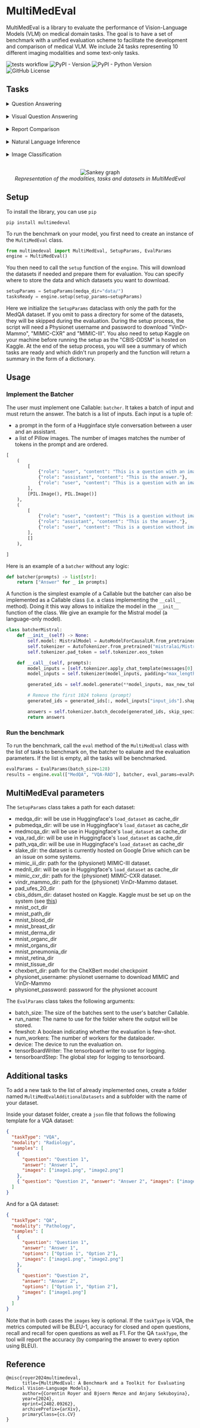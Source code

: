 # MultiMedEval

MultiMedEval is a library to evaluate the performance of Vision-Language Models (VLM) on medical domain tasks. The goal is to have a set of benchmark with a unified evaluation scheme to facilitate the development and comparison of medical VLM.
We include 24 tasks representing 10 different imaging modalities and some text-only tasks.

![tests workflow](https://github.com/corentin-ryr/MultiMedEval/actions/workflows/python-tests.yml/badge.svg) ![PyPI - Version](https://img.shields.io/pypi/v/multimedeval) ![PyPI - Python Version](https://img.shields.io/pypi/pyversions/multimedeval) ![GitHub License](https://img.shields.io/github/license/corentin-ryr/MultiMedEval)

## Tasks

<details>
  <summary>Question Answering</summary>

| Task     | Description                                            | Modality         | Size |
| -------- | ------------------------------------------------------ | ---------------- | ---- |
| MedQA    | Multiple choice questions on general medical knowledge | General medicine | 1273 |
| PubMedQA | Yes/no/maybe questions based on PubMed paper abstracts | General medicine | 500  |
| MedMCQA  | Multiple choice questions on general medical knowledge | General medicine | 4183 |

</details>

</br>

<details>
  <summary>Visual Question Answering</summary>

| Task     | Description                              | Modality  | Size |
| -------- | ---------------------------------------- | --------- | ---- |
| VQA-RAD  | Open ended questions on radiology images | X-ray     | 451  |
| Path-VQA | Open ended questions on pathology images | Pathology | 6719 |
| SLAKE    | Open ended questions on radiology images | X-ray     | 1061 |

</details>

</br>

<details>
  <summary>Report Comparison</summary>

| Task                       | Description                                                                       | Modality    | Size  |
| -------------------------- | --------------------------------------------------------------------------------- | ----------- | ----- |
| MIMIC-CXR-ReportGeneration | Generation of finding sections of radiology reports based on the radiology images | Chest X-ray | 2347  |
| MIMIC-III                  | Summarization of radiology reports                                                | Text        | 13054 |

</details>

</br>

<details>
  <summary>Natural Language Inference</summary>

| Task   | Description                                      | Modality         | Size |
| ------ | ------------------------------------------------ | ---------------- | ---- |
| MedNLI | Natural Language Inference on medical sentences. | General medicine | 1422 |

</details>

</br>

<details>
  <summary>Image Classification</summary>

| Task                          | Description                                                                                                   | Modality      | Size  |
| ----------------------------- | ------------------------------------------------------------------------------------------------------------- | ------------- | ----- |
| MIMIC-CXR-ImageClassification | Classification of radiology images into 5 diseases                                                            | Chest X-ray   | 5159  |
| VinDr-Mammo                   | Classification of mammography images into 5 BIRADS levels                                                     | Mammography   | 429   |
| Pad-UFES-20                   | Classification of skin lesion images into 7 diseases                                                          | Dermatology   | 2298  |
| CBIS-DDSM-Mass                | Classification of masses in mammography images into "benign", "malignant" or "benign without callback"        | Mammography   | 378   |
| CBIS-DDSM-Calcification       | Classification of calcification in mammography images into "benign", "malignant" or "benign without callback" | Mammography   | 326   |
| MNIST-Oct                     | Image classification of Optical coherence tomography of the retine                                            | OCT           | 1000  |
| MNIST-Path                    | Image classification of pathology image                                                                       | Pathology     | 7180  |
| MNIST-Blood                   | Image classification of blood cell seen through a microscope                                                  | Microscopy    | 3421  |
| MNIST-Breast                  | Image classification of mammography                                                                           | Mammography   | 156   |
| MNIST-Derma                   | Image classification of skin deffect images                                                                   | Dermatology   | 2005  |
| MNIST-OrganC                  | Image classification of abdominal CT scan                                                                     | CT            | 8216  |
| MNIST-OrganS                  | Image classification of abdominal CT scan                                                                     | CT            | 8827  |
| MNIST-Pneumonia               | Image classification of chest X-Rays                                                                          | X-Ray         | 624   |
| MNIST-Retina                  | Image classification of the retina taken with a fondus camera                                                 | Fondus Camera | 400   |
| MNIST-Tissue                  | Image classification of kidney cortex seen through a microscope                                               | Microscopy    | 12820 |

</details>

</br>

<p align="center">
    <img src="figures/sankey.png" alt="Sankey graph">
    <br>
    <em>Representation of the modalities, tasks and datasets in MultiMedEval</em>
</p>

## Setup

To install the library, you can use `pip`

```console
pip install multimedeval
```

To run the benchmark on your model, you first need to create an instance of the `MultiMedEval` class.

```python
from multimedeval import MultiMedEval, SetupParams, EvalParams
engine = MultiMedEval()
```

You then need to call the `setup` function of the `engine`. This will download the datasets if needed and prepare them for evaluation. You can specify where to store the data and which datasets you want to download.

```python
setupParams = SetupParams(medqa_dir="data/")
tasksReady = engine.setup(setup_params=setupParams)
```

Here we initialize the `SetupParams` dataclass with only the path for the MedQA dataset. If you omit to pass a directory for some of the datasets, they will be skipped during the evaluation. During the setup process, the script will need a Physionet username and password to download "VinDr-Mammo", "MIMIC-CXR" and "MIMIC-III". You also need to setup Kaggle on your machine before running the setup as the "CBIS-DDSM" is hosted on Kaggle. At the end of the setup process, you will see a summary of which tasks are ready and which didn't run properly and the function will return a summary in the form of a dictionary.

## Usage

### Implement the Batcher

The user must implement one Callable: `batcher`. It takes a batch of input and must return the answer.
The batch is a list of inputs.
Each input is a tuple of:

- a prompt in the form of a Hugginface style conversation between a user and an assistant.
- a list of Pillow images. The number of images matches the number of <img> tokens in the prompt and are ordered.

```python
[
    (
        [
            {"role": "user", "content": "This is a question with an image <img>."},
            {"role": "assistant", "content": "This is the answer."},
            {"role": "user", "content": "This is a question with an image <img>."},
        ],
        [PIL.Image(), PIL.Image()]
    ),
    (
        [
            {"role": "user", "content": "This is a question without images."},
            {"role": "assistant", "content": "This is the answer."},
            {"role": "user", "content": "This is a question without images."},
        ],
        []
    ),

]
```

Here is an example of a `batcher` without any logic:

```python
def batcher(prompts) -> list[str]:
    return ["Answer" for _ in prompts]
```

A function is the simplest example of a Callable but the batcher can also be implemented as a Callable class (i.e. a class implementing the `__call__` method). Doing it this way allows to initialize the model in the `__init__` function of the class. We give an example for the Mistral model (a language-only model).

```python
class batcherMistral:
    def __init__(self) -> None:
        self.model: MistralModel = AutoModelForCausalLM.from_pretrained("mistralai/Mistral-7B-Instruct-v0.1")
        self.tokenizer = AutoTokenizer.from_pretrained("mistralai/Mistral-7B-Instruct-v0.1")
        self.tokenizer.pad_token = self.tokenizer.eos_token

    def __call__(self, prompts):
        model_inputs = [self.tokenizer.apply_chat_template(messages[0], return_tensors="pt", tokenize=False) for messages in prompts]
        model_inputs = self.tokenizer(model_inputs, padding="max_length", truncation=True, max_length=1024, return_tensors="pt")

        generated_ids = self.model.generate(**model_inputs, max_new_tokens=200, do_sample=True, pad_token_id=self.tokenizer.pad_token_id)

        # Remove the first 1024 tokens (prompt)
        generated_ids = generated_ids[:, model_inputs["input_ids"].shape[1] :]

        answers = self.tokenizer.batch_decode(generated_ids, skip_special_tokens=True)
        return answers
```

### Run the benchmark

To run the benchmark, call the `eval` method of the `MultiMedEval` class with the list of tasks to benchmark on, the batcher to ealuate and the evaluation parameters. If the list is empty, all the tasks will be benchmarked.

```python
evalParams = EvalParams(batch_size=128)
results = engine.eval(["MedQA", "VQA-RAD"], batcher, eval_params=evalParams)
```

## MultiMedEval parameters

The `SetupParams` class takes a path for each dataset:

- medqa_dir: will be use in Huggingface's `load_dataset` as cache_dir
- pubmedqa_dir: will be use in Huggingface's `load_dataset` as cache_dir
- medmcqa_dir: will be use in Huggingface's `load_dataset` as cache_dir
- vqa_rad_dir: will be use in Huggingface's `load_dataset` as cache_dir
- path_vqa_dir: will be use in Huggingface's `load_dataset` as cache_dir
- slake_dir: the dataset is currently hosted on Google Drive which can be an issue on some systems.
- mimic_iii_dir: path for the (physionet) MIMIC-III dataset.
- mednli_dir: will be use in Huggingface's `load_dataset` as cache_dir
- mimic_cxr_dir: path for the (physionet) MIMIC-CXR dataset.
- vindr_mammo_dir: path for the (physionet) VinDr-Mammo dataset.
- pad_ufes_20_dir
- cbis_ddsm_dir: dataset hosted on Kaggle. Kaggle must be set up on the system (see [this](https://www.kaggle.com/docs/api#getting-started-installation-&-authentication))
- mnist_oct_dir
- mnist_path_dir
- mnist_blood_dir
- mnist_breast_dir
- mnist_derma_dir
- mnist_organc_dir
- mnist_organs_dir
- mnist_pneumonia_dir
- mnist_retina_dir
- mnist_tissue_dir
- chexbert_dir: path for the CheXBert model checkpoint
- physionet_username: physionet username to download MIMIC and VinDr-Mammo
- physionet_password: password for the physionet account

The `EvalParams` class takes the following arguments:

- batch_size: The size of the batches sent to the user's batcher Callable.
- run_name: The name to use for the folder where the output will be stored.
- fewshot: A boolean indicating whether the evaluation is few-shot.
- num_workers: The number of workers for the dataloader.
- device: The device to run the evaluation on.
- tensorBoardWriter: The tensorboard writer to use for logging.
- tensorboardStep: The global step for logging to tensorboard.

## Additional tasks

To add a new task to the list of already implemented ones, create a folder named `MultiMedEvalAdditionalDatasets` and a subfolder with the name of your dataset.

Inside your dataset folder, create a `json` file that follows the following template for a VQA dataset:

```json
{
  "taskType": "VQA",
  "modality": "Radiology",
  "samples": [
    {
      "question": "Question 1",
      "answer": "Answer 1",
      "images": ["image1.png", "image2.png"]
    },
    { "question": "Question 2", "answer": "Answer 2", "images": ["image1.png"] }
  ]
}
```

And for a QA dataset:

```json
{
  "taskType": "QA",
  "modality": "Pathology",
  "samples": [
    {
      "question": "Question 1",
      "answer": "Answer 1",
      "options": ["Option 1", "Option 2"],
      "images": ["image1.png", "image2.png"]
    },
    {
      "question": "Question 2",
      "answer": "Answer 2",
      "options": ["Option 1", "Option 2"],
      "images": ["image1.png"]
    }
  ]
}
```

Note that in both cases the `images` key is optional. If the `taskType` is VQA, the metrics computed will be BLEU-1, accuracy for closed and open questions, recall and recall for open questions as well as F1. For the QA `taskType`, the tool will report the accuracy (by comparing the answer to every option using BLEU).

## Reference

```
@misc{royer2024multimedeval,
      title={MultiMedEval: A Benchmark and a Toolkit for Evaluating Medical Vision-Language Models},
      author={Corentin Royer and Bjoern Menze and Anjany Sekuboyina},
      year={2024},
      eprint={2402.09262},
      archivePrefix={arXiv},
      primaryClass={cs.CV}
}
```
